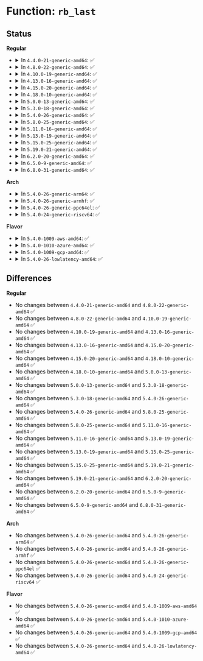 # Function: <code>rb_last</code>

## Status
<b>Regular</b>
<ul>
<li>
<details>
<summary>In <code>4.4.0-21-generic-amd64</code>: ✅</summary>

```c
struct rb_node * rb_last(const struct rb_root * root)
```

```json
{
  "name": "rb_last",
  "collision_type": "Unique Global",
  "inline_type": "No",
  "funcs": [
    {
      "addr": 18446744071582973408,
      "name": "rb_last",
      "external": true,
      "loc": "lib/rbtree.c:463",
      "file": "lib/rbtree.c",
      "inline": "seen, unknown",
      "caller_inline": [],
      "caller_func": [
        "kernel/sched/fair.c:__pick_last_entity",
        "mm/memcontrol.c:__mem_cgroup_largest_soft_limit_node",
        "block/cfq-iosched.c:cfq_service_tree_add",
        "block/cfq-iosched.c:cfq_service_tree_add",
        "drivers/iommu/iova.c:alloc_iova"
      ]
    }
  ],
  "symbols": [
    {
      "addr": 18446744071582973408,
      "name": "rb_last",
      "section": ".text",
      "bind": "STB_GLOBAL",
      "size": 32
    }
  ]
}
```
</details>
</li>
<li>
<details>
<summary>In <code>4.8.0-22-generic-amd64</code>: ✅</summary>

```c
struct rb_node * rb_last(const struct rb_root * root)
```

```json
{
  "name": "rb_last",
  "collision_type": "Unique Global",
  "inline_type": "No",
  "funcs": [
    {
      "addr": 18446744071583262384,
      "name": "rb_last",
      "external": true,
      "loc": "lib/rbtree.c:463",
      "file": "lib/rbtree.c",
      "inline": "seen, unknown",
      "caller_inline": [],
      "caller_func": [
        "kernel/sched/fair.c:__pick_last_entity",
        "mm/memcontrol.c:__mem_cgroup_largest_soft_limit_node",
        "block/cfq-iosched.c:cfq_service_tree_add",
        "block/cfq-iosched.c:cfq_service_tree_add",
        "drivers/iommu/iova.c:alloc_iova"
      ]
    }
  ],
  "symbols": [
    {
      "addr": 18446744071583262384,
      "name": "rb_last",
      "section": ".text",
      "bind": "STB_GLOBAL",
      "size": 28
    }
  ]
}
```
</details>
</li>
<li>
<details>
<summary>In <code>4.10.0-19-generic-amd64</code>: ✅</summary>

```c
struct rb_node * rb_last(const struct rb_root * root)
```

```json
{
  "name": "rb_last",
  "collision_type": "Unique Global",
  "inline_type": "No",
  "funcs": [
    {
      "addr": 18446744071583381152,
      "name": "rb_last",
      "external": true,
      "loc": "lib/rbtree.c:478",
      "file": "lib/rbtree.c",
      "inline": "seen, unknown",
      "caller_inline": [],
      "caller_func": [
        "kernel/sched/fair.c:__pick_last_entity",
        "mm/memcontrol.c:__mem_cgroup_largest_soft_limit_node",
        "block/cfq-iosched.c:cfq_service_tree_add",
        "block/cfq-iosched.c:cfq_service_tree_add",
        "drivers/iommu/iova.c:alloc_iova"
      ]
    }
  ],
  "symbols": [
    {
      "addr": 18446744071583381152,
      "name": "rb_last",
      "section": ".text",
      "bind": "STB_GLOBAL",
      "size": 28
    }
  ]
}
```
</details>
</li>
<li>
<details>
<summary>In <code>4.13.0-16-generic-amd64</code>: ✅</summary>

```c
struct rb_node * rb_last(const struct rb_root * root)
```

```json
{
  "name": "rb_last",
  "collision_type": "Unique Global",
  "inline_type": "No",
  "funcs": [
    {
      "addr": 18446744071588231440,
      "name": "rb_last",
      "external": true,
      "loc": "lib/rbtree.c:480",
      "file": "lib/rbtree.c",
      "inline": "seen, unknown",
      "caller_inline": [],
      "caller_func": [
        "kernel/sched/fair.c:__pick_last_entity",
        "mm/memcontrol.c:__mem_cgroup_largest_soft_limit_node",
        "block/cfq-iosched.c:cfq_service_tree_add",
        "block/cfq-iosched.c:cfq_service_tree_add",
        "drivers/iommu/iova.c:alloc_iova"
      ]
    }
  ],
  "symbols": [
    {
      "addr": 18446744071588231440,
      "name": "rb_last",
      "section": ".text",
      "bind": "STB_GLOBAL",
      "size": 28
    }
  ]
}
```
</details>
</li>
<li>
<details>
<summary>In <code>4.15.0-20-generic-amd64</code>: ✅</summary>

```c
struct rb_node * rb_last(const struct rb_root * root)
```

```json
{
  "name": "rb_last",
  "collision_type": "Unique Global",
  "inline_type": "No",
  "funcs": [
    {
      "addr": 18446744071588780480,
      "name": "rb_last",
      "external": true,
      "loc": "lib/rbtree.c:515",
      "file": "lib/rbtree.c",
      "inline": "seen, unknown",
      "caller_inline": [],
      "caller_func": [
        "kernel/sched/fair.c:__pick_last_entity",
        "net/ipv4/tcp_output.c:tcp_send_fin",
        "net/ipv4/tcp_output.c:tcp_send_loss_probe"
      ]
    }
  ],
  "symbols": [
    {
      "addr": 18446744071588780480,
      "name": "rb_last",
      "section": ".text",
      "bind": "STB_GLOBAL",
      "size": 28
    }
  ]
}
```
</details>
</li>
<li>
<details>
<summary>In <code>4.18.0-10-generic-amd64</code>: ✅</summary>

```c
struct rb_node * rb_last(const struct rb_root * root)
```

```json
{
  "name": "rb_last",
  "collision_type": "Unique Global",
  "inline_type": "No",
  "funcs": [
    {
      "addr": 18446744071589159552,
      "name": "rb_last",
      "external": true,
      "loc": "lib/rbtree.c:515",
      "file": "lib/rbtree.c",
      "inline": "seen, unknown",
      "caller_inline": [],
      "caller_func": [
        "kernel/sched/fair.c:__pick_last_entity",
        "net/ipv4/tcp_output.c:tcp_send_fin",
        "net/ipv4/tcp_output.c:tcp_send_loss_probe"
      ]
    }
  ],
  "symbols": [
    {
      "addr": 18446744071589159552,
      "name": "rb_last",
      "section": ".text",
      "bind": "STB_GLOBAL",
      "size": 24
    }
  ]
}
```
</details>
</li>
<li>
<details>
<summary>In <code>5.0.0-13-generic-amd64</code>: ✅</summary>

```c
struct rb_node * rb_last(const struct rb_root * root)
```

```json
{
  "name": "rb_last",
  "collision_type": "Unique Global",
  "inline_type": "No",
  "funcs": [
    {
      "addr": 18446744071589389488,
      "name": "rb_last",
      "external": true,
      "loc": "lib/rbtree.c:515",
      "file": "lib/rbtree.c",
      "inline": "seen, unknown",
      "caller_inline": [],
      "caller_func": [
        "kernel/sched/fair.c:__pick_last_entity",
        "net/ipv4/tcp_output.c:tcp_send_fin",
        "net/ipv4/tcp_output.c:tcp_send_loss_probe"
      ]
    }
  ],
  "symbols": [
    {
      "addr": 18446744071589389488,
      "name": "rb_last",
      "section": ".text",
      "bind": "STB_GLOBAL",
      "size": 24
    }
  ]
}
```
</details>
</li>
<li>
<details>
<summary>In <code>5.3.0-18-generic-amd64</code>: ✅</summary>

```c
struct rb_node * rb_last(const struct rb_root * root)
```

```json
{
  "name": "rb_last",
  "collision_type": "Unique Global",
  "inline_type": "No",
  "funcs": [
    {
      "addr": 18446744071589845200,
      "name": "rb_last",
      "external": true,
      "loc": "lib/rbtree.c:479",
      "file": "lib/rbtree.c",
      "inline": "seen, unknown",
      "caller_inline": [],
      "caller_func": [
        "kernel/sched/fair.c:__pick_last_entity",
        "net/ipv4/tcp_output.c:tcp_send_fin",
        "net/ipv4/tcp_output.c:tcp_send_loss_probe",
        "net/ipv4/tcp_output.c:tcp_fragment"
      ]
    }
  ],
  "symbols": [
    {
      "addr": 18446744071589845200,
      "name": "rb_last",
      "section": ".text",
      "bind": "STB_GLOBAL",
      "size": 29
    }
  ]
}
```
</details>
</li>
<li>
<details>
<summary>In <code>5.4.0-26-generic-amd64</code>: ✅</summary>

```c
struct rb_node * rb_last(const struct rb_root * root)
```

```json
{
  "name": "rb_last",
  "collision_type": "Unique Global",
  "inline_type": "No",
  "funcs": [
    {
      "addr": 18446744071590071296,
      "name": "rb_last",
      "external": true,
      "loc": "lib/rbtree.c:479",
      "file": "lib/rbtree.c",
      "inline": "seen, unknown",
      "caller_inline": [],
      "caller_func": [
        "kernel/sched/fair.c:__pick_last_entity",
        "mm/mmap.c:find_vma_prev",
        "net/ipv4/tcp_output.c:tcp_send_fin",
        "net/ipv4/tcp_output.c:tcp_send_loss_probe",
        "net/ipv4/tcp_output.c:tcp_fragment"
      ]
    }
  ],
  "symbols": [
    {
      "addr": 18446744071590071296,
      "name": "rb_last",
      "section": ".text",
      "bind": "STB_GLOBAL",
      "size": 29
    }
  ]
}
```
</details>
</li>
<li>
<details>
<summary>In <code>5.8.0-25-generic-amd64</code>: ✅</summary>

```c
struct rb_node * rb_last(const struct rb_root * root)
```

```json
{
  "name": "rb_last",
  "collision_type": "Unique Global",
  "inline_type": "No",
  "funcs": [
    {
      "addr": 18446744071585069120,
      "name": "rb_last",
      "external": true,
      "loc": "lib/rbtree.c:479",
      "file": "lib/rbtree.c",
      "inline": "seen, unknown",
      "caller_inline": [],
      "caller_func": [
        "kernel/sched/fair.c:__pick_last_entity",
        "mm/mmap.c:find_vma_prev",
        "net/ipv4/tcp_input.c:tcp_collapse_ofo_queue",
        "net/ipv4/tcp_output.c:tcp_send_fin",
        "net/ipv4/tcp_output.c:tcp_send_loss_probe",
        "net/ipv4/tcp_output.c:tcp_fragment"
      ]
    }
  ],
  "symbols": [
    {
      "addr": 18446744071585069120,
      "name": "rb_last",
      "section": ".text",
      "bind": "STB_GLOBAL",
      "size": 29
    }
  ]
}
```
</details>
</li>
<li>
<details>
<summary>In <code>5.11.0-16-generic-amd64</code>: ✅</summary>

```c
struct rb_node * rb_last(const struct rb_root * root)
```

```json
{
  "name": "rb_last",
  "collision_type": "Unique Global",
  "inline_type": "No",
  "funcs": [
    {
      "addr": 18446744071585218464,
      "name": "rb_last",
      "external": true,
      "loc": "lib/rbtree.c:479",
      "file": "lib/rbtree.c",
      "inline": "seen, unknown",
      "caller_inline": [],
      "caller_func": [
        "kernel/sched/fair.c:__pick_last_entity",
        "mm/mmap.c:find_vma_prev",
        "net/ipv4/tcp_input.c:tcp_collapse_ofo_queue",
        "net/ipv4/tcp_output.c:tcp_send_fin",
        "net/ipv4/tcp_output.c:tcp_send_loss_probe",
        "net/ipv4/tcp_output.c:tcp_fragment"
      ]
    }
  ],
  "symbols": [
    {
      "addr": 18446744071585218464,
      "name": "rb_last",
      "section": ".text",
      "bind": "STB_GLOBAL",
      "size": 29
    }
  ]
}
```
</details>
</li>
<li>
<details>
<summary>In <code>5.13.0-19-generic-amd64</code>: ✅</summary>

```c
struct rb_node * rb_last(const struct rb_root * root)
```

```json
{
  "name": "rb_last",
  "collision_type": "Unique Global",
  "inline_type": "No",
  "funcs": [
    {
      "addr": 18446744071585101312,
      "name": "rb_last",
      "external": true,
      "loc": "lib/rbtree.c:479",
      "file": "lib/rbtree.c",
      "inline": "seen, unknown",
      "caller_inline": [],
      "caller_func": [
        "kernel/sched/fair.c:__pick_last_entity",
        "mm/mmap.c:find_vma_prev",
        "net/ipv4/tcp_output.c:tcp_send_fin",
        "net/ipv4/tcp_output.c:tcp_send_loss_probe",
        "net/ipv4/tcp_output.c:tcp_fragment"
      ]
    }
  ],
  "symbols": [
    {
      "addr": 18446744071585101312,
      "name": "rb_last",
      "section": ".text",
      "bind": "STB_GLOBAL",
      "size": 29
    }
  ]
}
```
</details>
</li>
<li>
<details>
<summary>In <code>5.15.0-25-generic-amd64</code>: ✅</summary>

```c
struct rb_node * rb_last(const struct rb_root * root)
```

```json
{
  "name": "rb_last",
  "collision_type": "Unique Global",
  "inline_type": "No",
  "funcs": [
    {
      "addr": 18446744071585549712,
      "name": "rb_last",
      "external": true,
      "loc": "lib/rbtree.c:479",
      "file": "lib/rbtree.c",
      "inline": "seen, unknown",
      "caller_inline": [],
      "caller_func": [
        "kernel/sched/fair.c:__pick_last_entity",
        "mm/mmap.c:find_vma_prev",
        "net/ipv4/tcp_output.c:tcp_send_fin",
        "net/ipv4/tcp_output.c:tcp_send_loss_probe",
        "net/ipv4/tcp_output.c:tcp_fragment"
      ]
    }
  ],
  "symbols": [
    {
      "addr": 18446744071585549712,
      "name": "rb_last",
      "section": ".text",
      "bind": "STB_GLOBAL",
      "size": 29
    }
  ]
}
```
</details>
</li>
<li>
<details>
<summary>In <code>5.19.0-21-generic-amd64</code>: ✅</summary>

```c
struct rb_node * rb_last(const struct rb_root * root)
```

```json
{
  "name": "rb_last",
  "collision_type": "Unique Global",
  "inline_type": "No",
  "funcs": [
    {
      "addr": 18446744071586705952,
      "name": "rb_last",
      "external": true,
      "loc": "lib/rbtree.c:479",
      "file": "lib/rbtree.c",
      "inline": "seen, unknown",
      "caller_inline": [],
      "caller_func": [
        "kernel/sched/fair.c:__pick_last_entity",
        "mm/mmap.c:generic_get_unmapped_area_topdown",
        "mm/mmap.c:generic_get_unmapped_area",
        "net/ipv4/tcp_input.c:tcp_try_rmem_schedule",
        "net/ipv4/tcp_output.c:tcp_send_fin",
        "net/ipv4/tcp_output.c:tcp_send_loss_probe",
        "net/ipv4/tcp_output.c:tcp_fragment"
      ]
    }
  ],
  "symbols": [
    {
      "addr": 18446744071586705952,
      "name": "rb_last",
      "section": ".text",
      "bind": "STB_GLOBAL",
      "size": 36
    }
  ]
}
```
</details>
</li>
<li>
<details>
<summary>In <code>6.2.0-20-generic-amd64</code>: ✅</summary>

```c
struct rb_node * rb_last(const struct rb_root * root)
```

```json
{
  "name": "rb_last",
  "collision_type": "Unique Global",
  "inline_type": "No",
  "funcs": [
    {
      "addr": 18446744071595867872,
      "name": "rb_last",
      "external": true,
      "loc": "lib/rbtree.c:479",
      "file": "lib/rbtree.c",
      "inline": "seen, unknown",
      "caller_inline": [],
      "caller_func": [
        "kernel/sched/fair.c:__pick_last_entity",
        "net/ipv4/tcp_input.c:tcp_try_rmem_schedule",
        "net/ipv4/tcp_output.c:tcp_send_fin",
        "net/ipv4/tcp_output.c:tcp_send_loss_probe",
        "net/ipv4/tcp_output.c:tcp_fragment"
      ]
    }
  ],
  "symbols": [
    {
      "addr": 18446744071595867872,
      "name": "rb_last",
      "section": ".text",
      "bind": "STB_GLOBAL",
      "size": 36
    }
  ]
}
```
</details>
</li>
<li>
<details>
<summary>In <code>6.5.0-9-generic-amd64</code>: ✅</summary>

```c
struct rb_node * rb_last(const struct rb_root * root)
```

```json
{
  "name": "rb_last",
  "collision_type": "Unique Global",
  "inline_type": "No",
  "funcs": [
    {
      "addr": 18446744071596385360,
      "name": "rb_last",
      "external": true,
      "loc": "lib/rbtree.c:479",
      "file": "lib/rbtree.c",
      "inline": "seen, unknown",
      "caller_inline": [],
      "caller_func": [
        "kernel/sched/fair.c:__pick_last_entity",
        "net/ipv4/tcp_input.c:tcp_try_rmem_schedule",
        "net/ipv4/tcp_output.c:tcp_send_fin",
        "net/ipv4/tcp_output.c:tcp_send_loss_probe",
        "net/ipv4/tcp_output.c:tcp_fragment"
      ]
    }
  ],
  "symbols": [
    {
      "addr": 18446744071596385360,
      "name": "rb_last",
      "section": ".text",
      "bind": "STB_GLOBAL",
      "size": 36
    }
  ]
}
```
</details>
</li>
<li>
<details>
<summary>In <code>6.8.0-31-generic-amd64</code>: ✅</summary>

```c
struct rb_node * rb_last(const struct rb_root * root)
```

```json
{
  "name": "rb_last",
  "collision_type": "Unique Global",
  "inline_type": "No",
  "funcs": [
    {
      "addr": 18446744071597280608,
      "name": "rb_last",
      "external": true,
      "loc": "lib/rbtree.c:479",
      "file": "lib/rbtree.c",
      "inline": "seen, unknown",
      "caller_inline": [],
      "caller_func": [
        "kernel/sched/fair.c:__pick_last_entity",
        "net/ipv4/tcp_input.c:tcp_try_rmem_schedule",
        "net/ipv4/tcp_output.c:tcp_send_fin",
        "net/ipv4/tcp_output.c:tcp_send_loss_probe",
        "net/ipv4/tcp_output.c:tcp_fragment"
      ]
    }
  ],
  "symbols": [
    {
      "addr": 18446744071597280608,
      "name": "rb_last",
      "section": ".text",
      "bind": "STB_GLOBAL",
      "size": 36
    }
  ]
}
```
</details>
</li>
</ul>
<b>Arch</b>
<ul>
<li>
<details>
<summary>In <code>5.4.0-26-generic-arm64</code>: ✅</summary>

```c
struct rb_node * rb_last(const struct rb_root * root)
```

```json
{
  "name": "rb_last",
  "collision_type": "Unique Global",
  "inline_type": "No",
  "funcs": [
    {
      "addr": 18446603336503850272,
      "name": "rb_last",
      "external": true,
      "loc": "lib/rbtree.c:479",
      "file": "lib/rbtree.c",
      "inline": "seen, unknown",
      "caller_inline": [],
      "caller_func": [
        "kernel/sched/fair.c:__pick_last_entity",
        "net/ipv4/tcp_output.c:tcp_send_fin",
        "net/ipv4/tcp_output.c:tcp_send_loss_probe",
        "net/ipv4/tcp_output.c:tcp_fragment"
      ]
    }
  ],
  "symbols": [
    {
      "addr": 18446603336503850272,
      "name": "rb_last",
      "section": ".text",
      "bind": "STB_GLOBAL",
      "size": 32
    }
  ]
}
```
</details>
</li>
<li>
<details>
<summary>In <code>5.4.0-26-generic-armhf</code>: ✅</summary>

```c
struct rb_node * rb_last(const struct rb_root * root)
```

```json
{
  "name": "rb_last",
  "collision_type": "Unique Global",
  "inline_type": "No",
  "funcs": [
    {
      "addr": 3236469956,
      "name": "rb_last",
      "external": true,
      "loc": "lib/rbtree.c:479",
      "file": "lib/rbtree.c",
      "inline": "seen, unknown",
      "caller_inline": [],
      "caller_func": [
        "kernel/sched/fair.c:__pick_last_entity",
        "mm/mmap.c:find_vma_prev",
        "net/ipv4/tcp_output.c:tcp_send_fin",
        "net/ipv4/tcp_output.c:tcp_send_loss_probe",
        "net/ipv4/tcp_output.c:tcp_fragment"
      ]
    }
  ],
  "symbols": [
    {
      "addr": 3236469956,
      "name": "rb_last",
      "section": ".text",
      "bind": "STB_GLOBAL",
      "size": 52
    }
  ]
}
```
</details>
</li>
<li>
<details>
<summary>In <code>5.4.0-26-generic-ppc64el</code>: ✅</summary>

```c
struct rb_node * rb_last(const struct rb_root * root)
```

```json
{
  "name": "rb_last",
  "collision_type": "Unique Global",
  "inline_type": "No",
  "funcs": [
    {
      "addr": 13835058055297704240,
      "name": "rb_last",
      "external": true,
      "loc": "lib/rbtree.c:479",
      "file": "lib/rbtree.c",
      "inline": "seen, unknown",
      "caller_inline": [],
      "caller_func": [
        "kernel/sched/fair.c:__pick_last_entity",
        "mm/mmap.c:find_vma_prev",
        "net/ipv4/tcp_output.c:tcp_send_fin",
        "net/ipv4/tcp_output.c:tcp_send_loss_probe",
        "net/ipv4/tcp_output.c:tcp_fragment"
      ]
    }
  ],
  "symbols": [
    {
      "addr": 13835058055297704240,
      "name": "rb_last",
      "section": ".text",
      "bind": "STB_GLOBAL",
      "size": 60
    }
  ]
}
```
</details>
</li>
<li>
<details>
<summary>In <code>5.4.0-24-generic-riscv64</code>: ✅</summary>

```c
struct rb_node * rb_last(const struct rb_root * root)
```

```json
{
  "name": "rb_last",
  "collision_type": "Unique Global",
  "inline_type": "No",
  "funcs": [
    {
      "addr": 18446743936279739434,
      "name": "rb_last",
      "external": true,
      "loc": "lib/rbtree.c:479",
      "file": "lib/rbtree.c",
      "inline": "seen, unknown",
      "caller_inline": [],
      "caller_func": [
        "kernel/sched/fair.c:__pick_last_entity",
        "net/ipv4/tcp_output.c:tcp_send_fin",
        "net/ipv4/tcp_output.c:tcp_send_loss_probe",
        "net/ipv4/tcp_output.c:tcp_fragment"
      ]
    }
  ],
  "symbols": [
    {
      "addr": 18446743936279739434,
      "name": "rb_last",
      "section": ".text",
      "bind": "STB_GLOBAL",
      "size": 26
    }
  ]
}
```
</details>
</li>
</ul>
<b>Flavor</b>
<ul>
<li>
<details>
<summary>In <code>5.4.0-1009-aws-amd64</code>: ✅</summary>

```c
struct rb_node * rb_last(const struct rb_root * root)
```

```json
{
  "name": "rb_last",
  "collision_type": "Unique Global",
  "inline_type": "No",
  "funcs": [
    {
      "addr": 18446744071589673552,
      "name": "rb_last",
      "external": true,
      "loc": "lib/rbtree.c:479",
      "file": "lib/rbtree.c",
      "inline": "seen, unknown",
      "caller_inline": [],
      "caller_func": [
        "kernel/sched/fair.c:__pick_last_entity",
        "mm/mmap.c:find_vma_prev",
        "net/ipv4/tcp_output.c:tcp_send_fin",
        "net/ipv4/tcp_output.c:tcp_send_loss_probe",
        "net/ipv4/tcp_output.c:tcp_fragment"
      ]
    }
  ],
  "symbols": [
    {
      "addr": 18446744071589673552,
      "name": "rb_last",
      "section": ".text",
      "bind": "STB_GLOBAL",
      "size": 29
    }
  ]
}
```
</details>
</li>
<li>
<details>
<summary>In <code>5.4.0-1010-azure-amd64</code>: ✅</summary>

```c
struct rb_node * rb_last(const struct rb_root * root)
```

```json
{
  "name": "rb_last",
  "collision_type": "Unique Global",
  "inline_type": "No",
  "funcs": [
    {
      "addr": 18446744071589399344,
      "name": "rb_last",
      "external": true,
      "loc": "lib/rbtree.c:479",
      "file": "lib/rbtree.c",
      "inline": "seen, unknown",
      "caller_inline": [],
      "caller_func": [
        "kernel/sched/fair.c:__pick_last_entity",
        "mm/mmap.c:find_vma_prev",
        "net/ipv4/tcp_output.c:tcp_send_fin",
        "net/ipv4/tcp_output.c:tcp_send_loss_probe",
        "net/ipv4/tcp_output.c:tcp_fragment"
      ]
    }
  ],
  "symbols": [
    {
      "addr": 18446744071589399344,
      "name": "rb_last",
      "section": ".text",
      "bind": "STB_GLOBAL",
      "size": 29
    }
  ]
}
```
</details>
</li>
<li>
<details>
<summary>In <code>5.4.0-1009-gcp-amd64</code>: ✅</summary>

```c
struct rb_node * rb_last(const struct rb_root * root)
```

```json
{
  "name": "rb_last",
  "collision_type": "Unique Global",
  "inline_type": "No",
  "funcs": [
    {
      "addr": 18446744071590116928,
      "name": "rb_last",
      "external": true,
      "loc": "lib/rbtree.c:479",
      "file": "lib/rbtree.c",
      "inline": "seen, unknown",
      "caller_inline": [],
      "caller_func": [
        "kernel/sched/fair.c:__pick_last_entity",
        "mm/mmap.c:find_vma_prev",
        "net/ipv4/tcp_output.c:tcp_send_fin",
        "net/ipv4/tcp_output.c:tcp_send_loss_probe",
        "net/ipv4/tcp_output.c:tcp_fragment"
      ]
    }
  ],
  "symbols": [
    {
      "addr": 18446744071590116928,
      "name": "rb_last",
      "section": ".text",
      "bind": "STB_GLOBAL",
      "size": 29
    }
  ]
}
```
</details>
</li>
<li>
<details>
<summary>In <code>5.4.0-26-lowlatency-amd64</code>: ✅</summary>

```c
struct rb_node * rb_last(const struct rb_root * root)
```

```json
{
  "name": "rb_last",
  "collision_type": "Unique Global",
  "inline_type": "No",
  "funcs": [
    {
      "addr": 18446744071590167312,
      "name": "rb_last",
      "external": true,
      "loc": "lib/rbtree.c:479",
      "file": "lib/rbtree.c",
      "inline": "seen, unknown",
      "caller_inline": [],
      "caller_func": [
        "kernel/sched/fair.c:__pick_last_entity",
        "mm/mmap.c:find_vma_prev",
        "net/ipv4/tcp_output.c:tcp_send_fin",
        "net/ipv4/tcp_output.c:tcp_send_loss_probe",
        "net/ipv4/tcp_output.c:tcp_fragment"
      ]
    }
  ],
  "symbols": [
    {
      "addr": 18446744071590167312,
      "name": "rb_last",
      "section": ".text",
      "bind": "STB_GLOBAL",
      "size": 29
    }
  ]
}
```
</details>
</li>
</ul>

## Differences
<b>Regular</b>
<ul>
<li>
No changes between <code>4.4.0-21-generic-amd64</code> and <code>4.8.0-22-generic-amd64</code> ✅
</li>
<li>
No changes between <code>4.8.0-22-generic-amd64</code> and <code>4.10.0-19-generic-amd64</code> ✅
</li>
<li>
No changes between <code>4.10.0-19-generic-amd64</code> and <code>4.13.0-16-generic-amd64</code> ✅
</li>
<li>
No changes between <code>4.13.0-16-generic-amd64</code> and <code>4.15.0-20-generic-amd64</code> ✅
</li>
<li>
No changes between <code>4.15.0-20-generic-amd64</code> and <code>4.18.0-10-generic-amd64</code> ✅
</li>
<li>
No changes between <code>4.18.0-10-generic-amd64</code> and <code>5.0.0-13-generic-amd64</code> ✅
</li>
<li>
No changes between <code>5.0.0-13-generic-amd64</code> and <code>5.3.0-18-generic-amd64</code> ✅
</li>
<li>
No changes between <code>5.3.0-18-generic-amd64</code> and <code>5.4.0-26-generic-amd64</code> ✅
</li>
<li>
No changes between <code>5.4.0-26-generic-amd64</code> and <code>5.8.0-25-generic-amd64</code> ✅
</li>
<li>
No changes between <code>5.8.0-25-generic-amd64</code> and <code>5.11.0-16-generic-amd64</code> ✅
</li>
<li>
No changes between <code>5.11.0-16-generic-amd64</code> and <code>5.13.0-19-generic-amd64</code> ✅
</li>
<li>
No changes between <code>5.13.0-19-generic-amd64</code> and <code>5.15.0-25-generic-amd64</code> ✅
</li>
<li>
No changes between <code>5.15.0-25-generic-amd64</code> and <code>5.19.0-21-generic-amd64</code> ✅
</li>
<li>
No changes between <code>5.19.0-21-generic-amd64</code> and <code>6.2.0-20-generic-amd64</code> ✅
</li>
<li>
No changes between <code>6.2.0-20-generic-amd64</code> and <code>6.5.0-9-generic-amd64</code> ✅
</li>
<li>
No changes between <code>6.5.0-9-generic-amd64</code> and <code>6.8.0-31-generic-amd64</code> ✅
</li>
</ul>
<b>Arch</b>
<ul>
<li>
No changes between <code>5.4.0-26-generic-amd64</code> and <code>5.4.0-26-generic-arm64</code> ✅
</li>
<li>
No changes between <code>5.4.0-26-generic-amd64</code> and <code>5.4.0-26-generic-armhf</code> ✅
</li>
<li>
No changes between <code>5.4.0-26-generic-amd64</code> and <code>5.4.0-26-generic-ppc64el</code> ✅
</li>
<li>
No changes between <code>5.4.0-26-generic-amd64</code> and <code>5.4.0-24-generic-riscv64</code> ✅
</li>
</ul>
<b>Flavor</b>
<ul>
<li>
No changes between <code>5.4.0-26-generic-amd64</code> and <code>5.4.0-1009-aws-amd64</code> ✅
</li>
<li>
No changes between <code>5.4.0-26-generic-amd64</code> and <code>5.4.0-1010-azure-amd64</code> ✅
</li>
<li>
No changes between <code>5.4.0-26-generic-amd64</code> and <code>5.4.0-1009-gcp-amd64</code> ✅
</li>
<li>
No changes between <code>5.4.0-26-generic-amd64</code> and <code>5.4.0-26-lowlatency-amd64</code> ✅
</li>
</ul>
